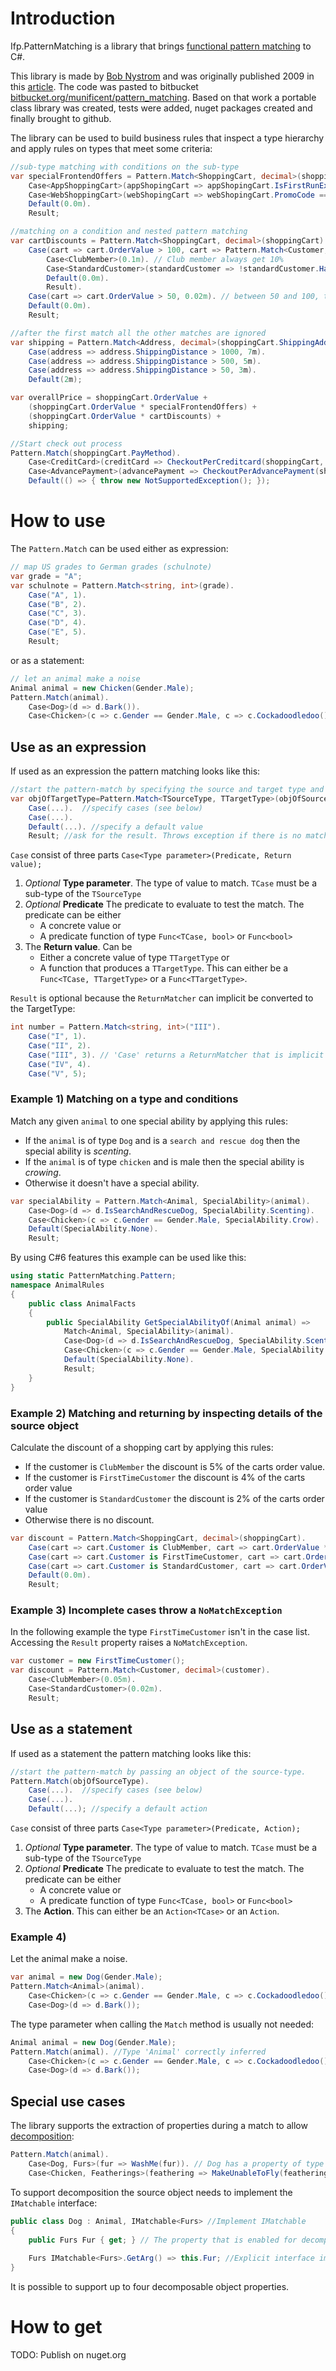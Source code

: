 # Introduction

Ifp.PatternMatching is a library that brings [functional pattern matching](https://en.wikipedia.org/wiki/Pattern_matching) to C#. 

This library is made by [Bob Nystrom](https://github.com/munificent) and was originally published 2009 in this [article](http://journal.stuffwithstuff.com/2009/05/13/ml-style-pattern-matching-in-c/).
The code was pasted to bitbucket [bitbucket.org/munificent/pattern_matching](https://bitbucket.org/munificent/pattern_matching). 
Based on that work a portable class library was created, tests were added, nuget packages created and finally brought to github.

The library can be used to build business rules that inspect a type hierarchy and apply rules on types that meet some criteria:

```CS
//sub-type matching with conditions on the sub-type
var specialFrontendOffers = Pattern.Match<ShoppingCart, decimal>(shoppingCart).
    Case<AppShoppingCart>(appShopingCart => appShopingCart.IsFirstRunExperience, 0.05m). //5% off for the first time order with the app
    Case<WebShoppingCart>(webShopingCart => webShopingCart.PromoCode == "WebSpecial", 0.04m). //4% off for the newsletter promotion code (only supported by the web interface)
    Default(0.0m).
    Result;

//matching on a condition and nested pattern matching
var cartDiscounts = Pattern.Match<ShoppingCart, decimal>(shoppingCart).
    Case(cart => cart.OrderValue > 100, cart => Pattern.Match<Customer, decimal>(cart.Customer). // if the order value is bigger than 100 the discount depends on the customer status
        Case<ClubMember>(0.1m). // Club member always get 10%
        Case<StandardCustomer>(standardCustomer => !standardCustomer.HasOutstandingDebts, 0.05m). // standardCustomers get 5% if there are no outstanding debts
        Default(0.0m).
        Result).
    Case(cart => cart.OrderValue > 50, 0.02m). // between 50 and 100, the discount is 2% without further conditions
    Default(0.0m).
    Result;

//after the first match all the other matches are ignored
var shipping = Pattern.Match<Address, decimal>(shoppingCart.ShippingAddress).
    Case(address => address.ShippingDistance > 1000, 7m).
    Case(address => address.ShippingDistance > 500, 5m).
    Case(address => address.ShippingDistance > 50, 3m).
    Default(2m);

var overallPrice = shoppingCart.OrderValue +
    (shoppingCart.OrderValue * specialFrontendOffers) +
    (shoppingCart.OrderValue * cartDiscounts) +
    shipping;

//Start check out process
Pattern.Match(shoppingCart.PayMethod).
    Case<CreditCard>(creditCard => CheckoutPerCreditcard(shoppingCart, overallPrice)).
    Case<AdvancePayment>(advancePayment => CheckoutPerAdvancePayment(shoppingCart, overallPrice)).
    Default(() => { throw new NotSupportedException(); });
``` 

# How to use

The `Pattern.Match` can be used either as expression:

```CS
// map US grades to German grades (schulnote) 
var grade = "A";
var schulnote = Pattern.Match<string, int>(grade).
    Case("A", 1).
    Case("B", 2).
    Case("C", 3).
    Case("D", 4).
    Case("E", 5).
    Result;
```  

or as a statement:

```CS
// let an animal make a noise 
Animal animal = new Chicken(Gender.Male);
Pattern.Match(animal).
    Case<Dog>(d => d.Bark()).
    Case<Chicken>(c => c.Gender == Gender.Male, c => c.Cockadoodledoo());
```  

## Use as an expression

If used as an expression the pattern matching looks like this:

```CS
//start the pattern-match by specifying the source and target type and passing an object of the source-type.
var objOfTargetType=Pattern.Match<TSourceType, TTargetType>(objOfSourceType).  
    Case(...).  //specify cases (see below)
    Case(...).
    Default(...). //specify a default value
    Result; //ask for the result. Throws exception if there is no match
```

`Case` consist of three parts `Case<Type parameter>(Predicate, Return value);`

1. *Optional* **Type parameter**. The type of value to match. `TCase` must be a sub-type of the `TSourceType`
2. *Optional* **Predicate** The predicate to evaluate to test the match. The predicate can be either
    * A concrete value or
    * A predicate function of type `Func<TCase, bool>` or `Func<bool>`
3. The **Return value**. Can be
    * Either a concrete value of type `TTargetType` or
    * A function that produces a `TTargetType`. This can either be a `Func<TCase, TTargetType>` or a `Func<TTargetType>`. 

`Result` is optional because the `ReturnMatcher` can implicit be converted to the TargetType:

```CS
int number = Pattern.Match<string, int>("III"). 
    Case("I", 1).
    Case("II", 2).
    Case("III", 3). // 'Case' returns a ReturnMatcher that is implicit converted to an int.
    Case("IV", 4).
    Case("V", 5);
```

### Example 1) Matching on a type and conditions

Match any given `animal` to one special ability by applying this rules:

* If the `animal` is of type `Dog` and is a `search and rescue dog` then the special ability is *scenting*.
* If the `animal` is of type `chicken` and is male then the special ability is *crowing*.
* Otherwise it doesn't have a special ability.     

```CS
var specialAbility = Pattern.Match<Animal, SpecialAbility>(animal).
    Case<Dog>(d => d.IsSearchAndRescueDog, SpecialAbility.Scenting).
    Case<Chicken>(c => c.Gender == Gender.Male, SpecialAbility.Crow).
    Default(SpecialAbility.None).
    Result;
```

By using C#6 features this example can be used like this:

```CS
using static PatternMatching.Pattern; 
namespace AnimalRules
{
    public class AnimalFacts
    {
        public SpecialAbility GetSpecialAbilityOf(Animal animal) =>
            Match<Animal, SpecialAbility>(animal).
            Case<Dog>(d => d.IsSearchAndRescueDog, SpecialAbility.Scenting).
            Case<Chicken>(c => c.Gender == Gender.Male, SpecialAbility.Crow).
            Default(SpecialAbility.None).
            Result;
    }
}
```

### Example 2) Matching and returning by inspecting details of the source object

Calculate the discount of a shopping cart by applying this rules:

* If the customer is `ClubMember` the discount is 5% of the carts order value.
* If the customer is `FirstTimeCustomer` the discount is 4% of the carts order value 
* If the customer is `StandardCustomer` the discount is 2% of the carts order value
* Otherwise there is no discount.

```CS
var discount = Pattern.Match<ShoppingCart, decimal>(shoppingCart).
    Case(cart => cart.Customer is ClubMember, cart => cart.OrderValue * 0.05m).
    Case(cart => cart.Customer is FirstTimeCustomer, cart => cart.OrderValue * 0.04m).
    Case(cart => cart.Customer is StandardCustomer, cart => cart.OrderValue * 0.02m).
    Default(0.0m).
    Result;
```

### Example 3) Incomplete cases throw a `NoMatchException`

In the following example the type `FirstTimeCustomer` isn't in the case list.
Accessing the `Result` property raises a `NoMatchException`.

```CS
var customer = new FirstTimeCustomer();
var discount = Pattern.Match<Customer, decimal>(customer).
    Case<ClubMember>(0.05m).
    Case<StandardCustomer>(0.02m).
    Result;
``` 

## Use as a statement

If used as a statement the pattern matching looks like this:

```CS
//start the pattern-match by passing an object of the source-type.
Pattern.Match(objOfSourceType).  
    Case(...).  //specify cases (see below)
    Case(...).
    Default(...); //specify a default action
```

`Case` consist of three parts `Case<Type parameter>(Predicate, Action);`

1. *Optional* **Type parameter**. The type of value to match. `TCase` must be a sub-type of the `TSourceType`
2. *Optional* **Predicate** The predicate to evaluate to test the match. The predicate can be either
    * A concrete value or
    * A predicate function of type `Func<TCase, bool>` or `Func<bool>`
3. The **Action**. This can either be an `Action<TCase>` or an `Action`. 

### Example 4)

Let the animal make a noise.

```CS
var animal = new Dog(Gender.Male);
Pattern.Match<Animal>(animal).
    Case<Chicken>(c => c.Gender == Gender.Male, c => c.Cockadoodledoo()).
    Case<Dog>(d => d.Bark());
```
The type parameter when calling the `Match` method is usually not needed:

```CS
Animal animal = new Dog(Gender.Male);
Pattern.Match(animal). //Type 'Animal' correctly inferred
    Case<Chicken>(c => c.Gender == Gender.Male, c => c.Cockadoodledoo()).
    Case<Dog>(d => d.Bark());
```

## Special use cases

The library supports the extraction of properties during a match to allow [decomposition](http://hestia.typepad.com/flatlander/2010/07/f-pattern-matching-for-beginners-part-2-decomposition.html):

```CS
Pattern.Match(animal).
    Case<Dog, Furs>(fur => WashMe(fur)). // Dog has a property of type Furs that is extracted from the dog instance.
    Case<Chicken, Featherings>(feathering => MakeUnableToFly(feathering));
```

To support decomposition the source object needs to implement the `IMatchable` interface:

```CS
public class Dog : Animal, IMatchable<Furs> //Implement IMatchable 
{
    public Furs Fur { get; } // The property that is enabled for decomposition in pattern matching.
    
    Furs IMatchable<Furs>.GetArg() => this.Fur; //Explicit interface implementation.
}
```

It is possible to support up to four decomposable object properties. 

# How to get

TODO: Publish on nuget.org
